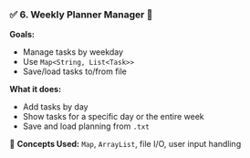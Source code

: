 ### ✅ 6. Weekly Planner Manager 📅

**Goals:**

- Manage tasks by weekday
- Use `Map<String, List<Task>>`
- Save/load tasks to/from file

**What it does:**

- Add tasks by day
- Show tasks for a specific day or the entire week
- Save and load planning from `.txt`

📌 **Concepts Used:** `Map`, `ArrayList`, file I/O, user input handling
